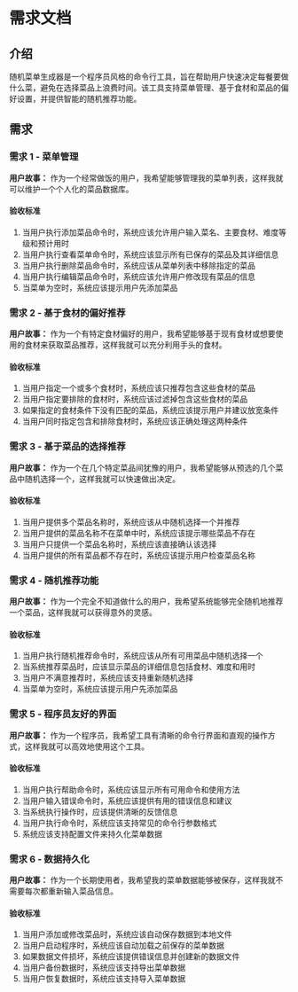 # 需求文档

## 介绍

随机菜单生成器是一个程序员风格的命令行工具，旨在帮助用户快速决定每餐要做什么菜，避免在选择菜品上浪费时间。该工具支持菜单管理、基于食材和菜品的偏好设置，并提供智能的随机推荐功能。

## 需求

### 需求 1 - 菜单管理

**用户故事：** 作为一个经常做饭的用户，我希望能够管理我的菜单列表，这样我就可以维护一个个人化的菜品数据库。

#### 验收标准

1. 当用户执行添加菜品命令时，系统应该允许用户输入菜名、主要食材、难度等级和预计用时
2. 当用户执行查看菜单命令时，系统应该显示所有已保存的菜品及其详细信息
3. 当用户执行删除菜品命令时，系统应该从菜单列表中移除指定的菜品
4. 当用户执行编辑菜品命令时，系统应该允许用户修改现有菜品的信息
5. 当菜单为空时，系统应该提示用户先添加菜品

### 需求 2 - 基于食材的偏好推荐

**用户故事：** 作为一个有特定食材偏好的用户，我希望能够基于现有食材或想要使用的食材来获取菜品推荐，这样我就可以充分利用手头的食材。

#### 验收标准

1. 当用户指定一个或多个食材时，系统应该只推荐包含这些食材的菜品
2. 当用户指定要排除的食材时，系统应该过滤掉包含这些食材的菜品
3. 如果指定的食材条件下没有匹配的菜品，系统应该提示用户并建议放宽条件
4. 当用户同时指定包含和排除食材时，系统应该正确处理这两种条件

### 需求 3 - 基于菜品的选择推荐

**用户故事：** 作为一个在几个特定菜品间犹豫的用户，我希望能够从预选的几个菜品中随机选择一个，这样我就可以快速做出决定。

#### 验收标准

1. 当用户提供多个菜品名称时，系统应该从中随机选择一个并推荐
2. 当用户提供的菜品名称不在菜单中时，系统应该提示哪些菜品不存在
3. 当用户只提供一个菜品名称时，系统应该直接确认该选择
4. 当用户提供的所有菜品都不存在时，系统应该提示用户检查菜品名称

### 需求 4 - 随机推荐功能

**用户故事：** 作为一个完全不知道做什么的用户，我希望系统能够完全随机地推荐一个菜品，这样我就可以获得意外的灵感。

#### 验收标准

1. 当用户执行随机推荐命令时，系统应该从所有可用菜品中随机选择一个
2. 当系统推荐菜品时，应该显示菜品的详细信息包括食材、难度和用时
3. 当用户不满意推荐时，系统应该支持重新随机选择
4. 当菜单为空时，系统应该提示用户先添加菜品

### 需求 5 - 程序员友好的界面

**用户故事：** 作为一个程序员，我希望工具有清晰的命令行界面和直观的操作方式，这样我就可以高效地使用这个工具。

#### 验收标准

1. 当用户执行帮助命令时，系统应该显示所有可用命令和使用方法
2. 当用户输入错误命令时，系统应该提供有用的错误信息和建议
3. 当系统执行操作时，应该提供清晰的反馈信息
4. 当用户执行命令时，系统应该支持常见的命令行参数格式
5. 系统应该支持配置文件来持久化菜单数据

### 需求 6 - 数据持久化

**用户故事：** 作为一个长期使用者，我希望我的菜单数据能够被保存，这样我就不需要每次都重新输入菜品信息。

#### 验收标准

1. 当用户添加或修改菜品时，系统应该自动保存数据到本地文件
2. 当用户启动程序时，系统应该自动加载之前保存的菜单数据
3. 如果数据文件损坏，系统应该提供错误信息并创建新的数据文件
4. 当用户备份数据时，系统应该支持导出菜单数据
5. 当用户恢复数据时，系统应该支持导入菜单数据